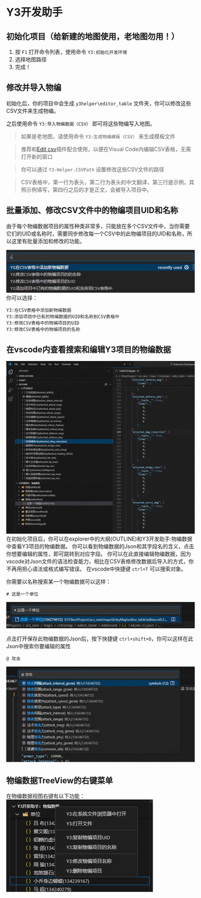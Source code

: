 # Y3开发助手

## 初始化项目（给新建的地图使用，老地图勿用！）

1. 按 `F1` 打开命令列表，使用命令 `Y3:初始化开发环境`
2. 选择地图路径
3. 完成！

## 修改并导入物编

初始化后，你的项目中会生成 `y3helper\editor_table` 文件夹，你可以修改这些CSV文件来生成物编。

之后使用命令 `Y3:导入物编数据（CSV）` 即可将这些物编写入地图。

> 如果是老地图，请使用命令 `Y3:生成物编模板（CSV）` 来生成模板文件

> 推荐和[Edit csv](https://marketplace.visualstudio.com/items?itemName=janisdd.vscode-edit-csv)插件配合使用，以便在Visual Code内编辑CSV表格，无需打开新的窗口

> 你可以通过 `Y3-Helper.CSVPath` 设置修改这些CSV文件的路径

> CSV表格中，第一行为表头，第二行为表头的中文翻译，第三行是示例，其照示例填写，第四行之后的才是正文，会被导入项目中。
>
## 批量添加、修改CSV文件中的物编项目UID和名称

由于每个物编数据项目的属性种类非常多，只能放在多个CSV文件中，当你需要它们的UID或名称时，需要同步修改每一个CSV中的此物编项目的UID和名称，所以这里有批量添加和修改的功能。

![批量添加、修改CSV文件中的物编项目UID和名称](/image/csv_editor.png)
你可以选择：

```
Y3:在CSV表格中添加新物编数据
Y3:添加项目中已有的物编数据的UID和名称到CSV表格中
Y3:修改CSV表格中的物编项目的UID
Y3:修改CSV表格中的物编项目的名称
```

## 在vscode内查看搜索和编辑Y3项目的物编数据

![在vscode内查看搜索和编辑Y3项目的物编数据](image/eidtortable.png)
在初始化项目后，你可以在explorer中的大纲(OUTLINE)和Y3开发助手:物编数据中查看Y3项目的物编数据。
你可以看到物编数据的Json和其字段名的含义，点击你想要编辑的属性，即可跳转到对应字段。
你可以在此直接编辑物编数据，因为vscode对Json文件的语法检查能力，相比在CSV表格修改数据后导入的方式，你不再用担心语法或格式编写错误。
在vscode中快捷键 `ctrl+T` 可以搜索对象。

你需要以名称搜索某一个物编数据可以这样：

```
# 这是一个单位
```

![搜索某一个物编的数据](image/search_editor_table_json.png)

点击打开保存此物编数据的Json后，按下快捷键 `ctrl+shift+O`，你可以这样在此Json中搜索你要编辑的属性

```
@ 攻击
```

![搜索某一个物编的数据的字段](image/search_editor_table_key_in_json.png)

## 物编数据TreeView的右键菜单

在物编数据视图右键有以下功能：
![alt text](./image/tree_view_menu.png)
